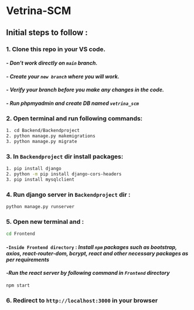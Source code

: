 # Vetrina-SCM
## Initial steps to follow :
### 1. Clone this repo in your VS code.
#### - ***Don't work directly on `main` branch.***
#### - ***Create your `new branch` where you will work.***
#### - ***Verify your branch before you make any changes in the code.***

#### - ***Run phpmyadmin and create DB named ```vetrina_scm```***
### 2. Open terminal and run following commands:
```bash
1. cd Backend/Backendproject
2. python manage.py makemigrations
3. python manage.py migrate
```

### 3. In `Backendproject` dir install packages:
```bash
1. pip install django
2. python -m pip install django-cors-headers
3. pip install mysqlclient
```
### 4. Run django server in `Backendproject` dir :
```bash
python manage.py runserver
```
### 5. Open new terminal and :
```bash
cd Frontend
```

#### -`Inside Frontend directory` : _Install `npm` packages such as bootstrap, axios, react-router-dom, bcrypt, react and other necessary packages as per requirements_
#### -_Run the react server by following command in `Frontend` directory_
```bash
npm start
```
### 6. Redirect to ```http://localhost:3000``` in your browser
